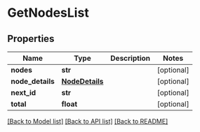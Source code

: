 # GetNodesList

## Properties
Name | Type | Description | Notes
------------ | ------------- | ------------- | -------------
**nodes** | **str** |  | [optional] 
**node_details** | [**NodeDetails**](NodeDetails.md) |  | [optional] 
**next_id** | **str** |  | [optional] 
**total** | **float** |  | [optional] 

[[Back to Model list]](../README.md#documentation-for-models) [[Back to API list]](../README.md#documentation-for-api-endpoints) [[Back to README]](../README.md)

